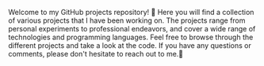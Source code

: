 Welcome to my GitHub projects repository! 🚀 
Here you will find a collection of various projects that I have been working on. 
The projects range from personal experiments to professional endeavors, and cover a wide range of technologies and programming languages.
Feel free to browse through the different projects and take a look at the code. If you have any questions or comments, please don't hesitate to reach out to me.🤝 
